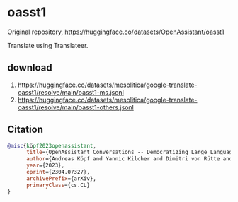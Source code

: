 # oasst1

Original repository, https://huggingface.co/datasets/OpenAssistant/oasst1

Translate using Translateer.

## download

1. https://huggingface.co/datasets/mesolitica/google-translate-oasst1/resolve/main/oasst1-ms.jsonl
2. https://huggingface.co/datasets/mesolitica/google-translate-oasst1/resolve/main/oasst1-others.jsonl

## Citation

```bibtex
@misc{köpf2023openassistant,
      title={OpenAssistant Conversations -- Democratizing Large Language Model Alignment}, 
      author={Andreas Köpf and Yannic Kilcher and Dimitri von Rütte and Sotiris Anagnostidis and Zhi-Rui Tam and Keith Stevens and Abdullah Barhoum and Nguyen Minh Duc and Oliver Stanley and Richárd Nagyfi and Shahul ES and Sameer Suri and David Glushkov and Arnav Dantuluri and Andrew Maguire and Christoph Schuhmann and Huu Nguyen and Alexander Mattick},
      year={2023},
      eprint={2304.07327},
      archivePrefix={arXiv},
      primaryClass={cs.CL}
}
```